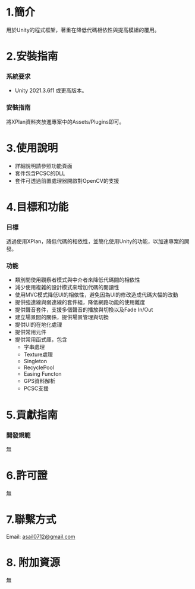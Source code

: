 # 1.簡介
用於Unity的程式框架，著重在降低代碼相依性與提高模組的覆用。
 
# 2.安裝指南
### 系統要求
- Unity 2021.3.6f1 或更高版本。
### 安裝指南
將XPlan資料夾放進專案中的Assets/Plugins即可。
  
# 3.使用說明
- 詳細說明請參照功能頁面
- 套件包含PCSC的DLL
- 套件可透過前置處理器開啟對OpenCV的支援
 
# 4.目標和功能
### 目標
透過使用XPlan，降低代碼的相依性，並簡化使用Unity的功能，以加速專案的開發。
### 功能
- 類別間使用觀察者模式與中介者來降低代碼間的相依性
- 減少使用複雜的設計模式來增加代碼的閱讀性
- 使用MVC模式降低UI的相依性，避免因為UI的修改造成代碼大幅的改動
- 提供強連線與弱連線的套件組，降低網路功能的使用難度
- 提供聲音套件，支援多個聲音的播放與切換以及Fade In/Out
- 建立場景間的關係，提供場景管理與切換
- 提供UI的在地化處理
- 提供常用元件
- 提供常用函式庫，包含
  - 字串處理
  - Texture處理
  - Singleton
  - RecyclePool
  - Easing Functon
  - GPS資料解析
  - PCSC支援
# 5.貢獻指南
### 開發規範
無

# 6.許可證
無

# 7.聯繫方式
Email: asail0712@gmail.com

# 8. 附加資源
無
